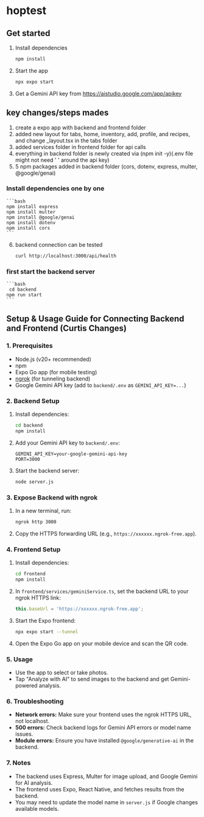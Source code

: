 # hoptest

## Get started

1. Install dependencies

   ```bash
   npm install
   ```

2. Start the app

   ```bash
   npx expo start
   ```
3. Get a Gemini API key from https://aistudio.google.com/app/apikey


## key changes/steps mades

1. create a expo app with backend and frontend folder
2. added new layout for tabs, home, inventory, add, profile, and recipes, and change _layout.tsx in the tabs folder
3. added services folder in frontend folder for api calls
4. everything in backend folder is newly created via (npm init -y)(.env file might not need ' ' around the api key)
5. 5 npm packages added in backend folder (cors, dotenv, express, multer, @google/genai)
  ### Install dependencies one by one
    ```bash
    npm install express
    npm install multer
    npm install @google/genai
    npm install dotenv
    npm install cors
    ```
6. backend connection can be tested 
    ```bash
    curl http://localhost:3000/api/health
    ```
  ### first start the backend server
    ```bash
     cd backend
    npm run start
    ```

## Setup & Usage Guide for Connecting Backend and Frontend (Curtis Changes)

### 1. Prerequisites
- Node.js (v20+ recommended)
- npm
- Expo Go app (for mobile testing)
- [ngrok](https://ngrok.com/) (for tunneling backend)
- Google Gemini API key (add to `backend/.env` as `GEMINI_API_KEY=...`)

### 2. Backend Setup
1. Install dependencies:
   ```sh
   cd backend
   npm install
   ```
2. Add your Gemini API key to `backend/.env`:
   ```
   GEMINI_API_KEY=your-google-gemini-api-key
   PORT=3000
   ```
3. Start the backend server:
   ```sh
   node server.js
   ```

### 3. Expose Backend with ngrok
1. In a new terminal, run:
   ```sh
   ngrok http 3000
   ```
2. Copy the HTTPS forwarding URL (e.g., `https://xxxxxx.ngrok-free.app`).

### 4. Frontend Setup
1. Install dependencies:
   ```sh
   cd frontend
   npm install
   ```
2. In `frontend/services/geminiService.ts`, set the backend URL to your ngrok HTTPS link:
   ```typescript
   this.baseUrl = 'https://xxxxxx.ngrok-free.app';
   ```
3. Start the Expo frontend:
   ```sh
   npx expo start --tunnel
   ```
4. Open the Expo Go app on your mobile device and scan the QR code.

### 5. Usage
- Use the app to select or take photos.
- Tap "Analyze with AI" to send images to the backend and get Gemini-powered analysis.

### 6. Troubleshooting
- **Network errors:** Make sure your frontend uses the ngrok HTTPS URL, not localhost.
- **500 errors:** Check backend logs for Gemini API errors or model name issues.
- **Module errors:** Ensure you have installed `@google/generative-ai` in the backend.

### 7. Notes
- The backend uses Express, Multer for image upload, and Google Gemini for AI analysis.
- The frontend uses Expo, React Native, and fetches results from the backend.
- You may need to update the model name in `server.js` if Google changes available models.
